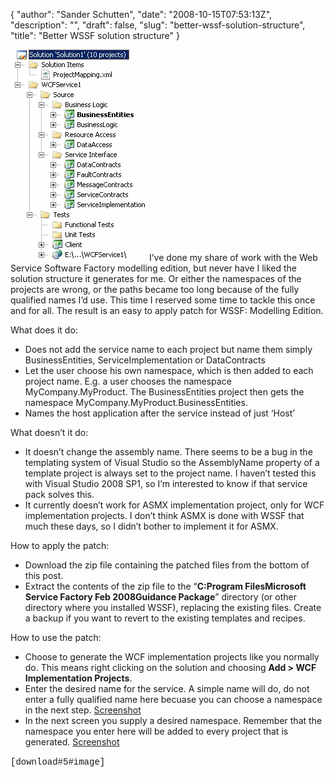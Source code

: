 {
  "author": "Sander Schutten",
  "date": "2008-10-15T07:53:13Z",
  "description": "",
  "draft": false,
  "slug": "better-wssf-solution-structure",
  "title": "Better WSSF solution structure"
}


[![](images/wssfsolutionstructure.gif "WSSF Solution Structure")](http://None)I’ve done my share of work with the Web Service Software Factory modelling edition, but never have I liked the solution structure it generates for me. Or either the namespaces of the projects are wrong, or the paths became too long because of the fully qualified names I’d use. This time I reserved some time to tackle this once and for all. The result is an easy to apply patch for WSSF: Modelling Edition.

What does it do:

- Does not add the service name to each project but name them simply BusinessEntities, ServiceImplementation or DataContracts
- Let the user choose his own namespace, which is then added to each project name. E.g. a user chooses the namespace MyCompany.MyProduct. The BusinessEntities project then gets the namespace MyCompany.MyProduct.BusinessEntities.
- Names the host application after the service instead of just ‘Host’

What doesn’t it do:

- It doesn’t change the assembly name. There seems to be a bug in the templating system of Visual Studio so the AssemblyName property of a template project is always set to the project name. I haven’t tested this with Visual Studio 2008 SP1, so I’m interested to know if that service pack solves this.
- It currently doesn’t work for ASMX implementation project, only for WCF implementation projects. I don’t think ASMX is done with WSSF that much these days, so I didn’t bother to implement it for ASMX.

How to apply the patch:

- Download the zip file containing the patched files from the bottom of this post.
- Extract the contents of the zip file to the “**C:Program FilesMicrosoft Service Factory Feb 2008Guidance Package**” directory (or other directory where you installed WSSF), replacing the existing files. Create a backup if you want to revert to the existing templates and recipes.

How to use the patch:

- Choose to generate the WCF implementation projects like you normally do. This means right clicking on the solution and choosing **Add > WCF Implementation Projects**.
- Enter the desired name for the service. A simple name will do, do not enter a fully qualified name here becuase you can choose a namespace in the next step. [Screenshot](images/wssfservicename.gif)
- In the next screen you supply a desired namespace. Remember that the namespace you enter here will be added to every project that is generated. [Screenshot](images/wssfservicenamespace.gif)

<span style="font-family: Courier New;">[download#5#image]</span>

